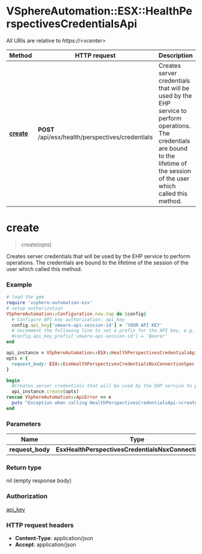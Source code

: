 # VSphereAutomation::ESX::HealthPerspectivesCredentialsApi

All URIs are relative to *https://&lt;vcenter&gt;*

Method | HTTP request | Description
------------- | ------------- | -------------
[**create**](HealthPerspectivesCredentialsApi.md#create) | **POST** /api/esx/health/perspectives/credentials | Creates server credentials that will be used by the EHP service to perform operations. The credentials are bound to the lifetime of the session of the user which called this method.


# **create**
> create(opts)

Creates server credentials that will be used by the EHP service to perform operations. The credentials are bound to the lifetime of the session of the user which called this method.

### Example
```ruby
# load the gem
require 'vsphere-automation-esx'
# setup authorization
VSphereAutomation::Configuration.new.tap do |config|
  # Configure API key authorization: api_key
  config.api_key['vmware-api-session-id'] = 'YOUR API KEY'
  # Uncomment the following line to set a prefix for the API key, e.g. 'Bearer' (defaults to nil)
  #config.api_key_prefix['vmware-api-session-id'] = 'Bearer'
end

api_instance = VSphereAutomation::ESX::HealthPerspectivesCredentialsApi.new
opts = {
  request_body: ESX::EsxHealthPerspectivesCredentialsNsxConnectionSpec.new # EsxHealthPerspectivesCredentialsNsxConnectionSpec | 
}

begin
  #Creates server credentials that will be used by the EHP service to perform operations. The credentials are bound to the lifetime of the session of the user which called this method.
  api_instance.create(opts)
rescue VSphereAutomation::ApiError => e
  puts "Exception when calling HealthPerspectivesCredentialsApi->create: #{e}"
end
```

### Parameters

Name | Type | Description  | Notes
------------- | ------------- | ------------- | -------------
 **request_body** | **EsxHealthPerspectivesCredentialsNsxConnectionSpec**|  | [optional] 

### Return type

nil (empty response body)

### Authorization

[api_key](../README.md#api_key)

### HTTP request headers

 - **Content-Type**: application/json
 - **Accept**: application/json



